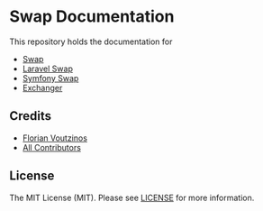 # Swap Documentation

This repository holds the documentation for

- [Swap](https://github.com/florianv/swap)
- [Laravel Swap](https://github.com/florianv/laravel-swap)
- [Symfony Swap](https://github.com/florianv/symfony-swap)
- [Exchanger](https://github.com/florianv/exchanger)

## Credits

- [Florian Voutzinos](https://github.com/florianv)
- [All Contributors](https://github.com/florianv/swap-documentation/contributors)

## License

The MIT License (MIT). Please see [LICENSE](https://github.com/florianv/swap-documentation/blob/master/LICENSE) for more information.
